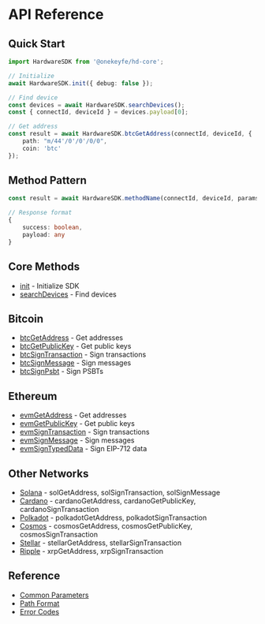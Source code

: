 # API Reference

## Quick Start

```typescript
import HardwareSDK from '@onekeyfe/hd-core';

// Initialize
await HardwareSDK.init({ debug: false });

// Find device
const devices = await HardwareSDK.searchDevices();
const { connectId, deviceId } = devices.payload[0];

// Get address
const result = await HardwareSDK.btcGetAddress(connectId, deviceId, {
    path: "m/44'/0'/0'/0/0",
    coin: 'btc'
});
```

## Method Pattern

```typescript
const result = await HardwareSDK.methodName(connectId, deviceId, params);

// Response format
{
    success: boolean,
    payload: any
}
```

## Core Methods

- [init](init.md) - Initialize SDK
- [searchDevices](device/searchdevices.md) - Find devices

## Bitcoin

- [btcGetAddress](bitcoin/btcgetaddress.md) - Get addresses
- [btcGetPublicKey](bitcoin/btcgetpublickey.md) - Get public keys
- [btcSignTransaction](bitcoin/btcsigntransaction.md) - Sign transactions
- [btcSignMessage](bitcoin/btcsignmessage.md) - Sign messages
- [btcSignPsbt](bitcoin/btcsignpsbt.md) - Sign PSBTs

## Ethereum

- [evmGetAddress](ethereum/evmgetaddress.md) - Get addresses
- [evmGetPublicKey](ethereum/evmgetpublickey.md) - Get public keys
- [evmSignTransaction](ethereum/evmsigntransaction.md) - Sign transactions
- [evmSignMessage](ethereum/evmsignmessage.md) - Sign messages
- [evmSignTypedData](ethereum/evmsigntypeddata.md) - Sign EIP-712 data

## Other Networks

- [Solana](solana/) - solGetAddress, solSignTransaction, solSignMessage
- [Cardano](cardano/) - cardanoGetAddress, cardanoGetPublicKey, cardanoSignTransaction
- [Polkadot](polkadot/) - polkadotGetAddress, polkadotSignTransaction
- [Cosmos](cosmos/) - cosmosGetAddress, cosmosGetPublicKey, cosmosSignTransaction
- [Stellar](stellar/) - stellarGetAddress, stellarSignTransaction
- [Ripple](ripple/) - xrpGetAddress, xrpSignTransaction

## Reference

- [Common Parameters](common-params.md)
- [Path Format](path.md)
- [Error Codes](error-code.md)
